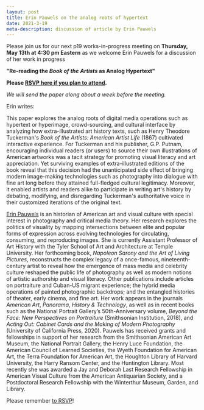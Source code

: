 ```yaml
---
layout: post
title: Erin Pauwels on the analog roots of hypertext
date: 2021-3-19
meta-description: discussion of article by Erin Pauwels
---
```


Please join us for our next p19 works-in-progress meeting on <b>Thursday, May 13th at 4:30 pm Eastern</b> as we welcome Erin Pauwels for a discussion of her work in progress

<b>"Re-reading the *Book of the Artists* as Analog Hypertext"</b>

<b>Please [RSVP here if you plan to attend](https://swarthmore.zoom.us/meeting/register/tZUvcumopjopGdexzhF0m_v1UndeNcd0jC5x).</b>

*We will send the paper along about a week before the meeting.*

Erin writes:

This paper explores the analog roots of digital media operations such as hypertext or hyperimage, crowd-sourcing, and cultural interface by analyzing how extra-illustrated art history texts, such as Henry Theodore Tuckerman's *Book of the Artists: American Artist Life* (1867) cultivated interactive experience. For Tuckerman and his publisher, G.P. Putnam, encouraging individual readers (or users) to source their own illustrations of American artworks was a tacit strategy for promoting visual literacy and art appreciation. Yet surviving examples of extra-illustrated editions of the book reveal that this decision had the unanticipated side effect of bringing modern image-making technologies such as photography into dialogue with fine art long before they attained full-fledged cultural legitimacy. Moreover, it enabled artists and readers alike to participate in writing art's history by debating, modifying, and disregarding Tuckerman's authoritative voice in their customized iterations of the original text.

 [Erin Pauwels](https://tyler.temple.edu/faculty/erin-pauwels) is an historian of American art and visual culture with special interest in photography and critical media theory. Her research explores the politics of visuality by mapping intersections between elite and popular forms of expression across evolving technologies for circulating, consuming, and reproducing images. She is currently Assistant Professor of Art History with the Tyler School of Art and Architecture at Temple University. Her forthcoming book, *Napoleon Sarony and the Art of Living Pictures*, reconstructs the complex legacy of a once-famous, nineteenth-century artist to reveal how the emergence of mass media and celebrity culture reshaped the public life of photography as well as modern notions of artistic authorship and visual literacy. Other publications include articles on portraiture and Cuban-US migrant experience; the hybrid media operations of painted photographic backdrops; and the entangled histories of theater, early cinema, and fine art. Her work appears in the journals *American Art*, *Panorama*, *History & Technology*, as well as in recent books such as the National Portrait Gallery’s 50th-Anniversary volume, *Beyond the Face: New Perspectives on Portraiture* (Smithsonian Institution, 2018), and *Acting Out: Cabinet Cards and the Making of Modern Photography* (University of California Press, 2020). Pauwels has received grants and fellowships in support of her research from the Smithsonian American Art Museum, the National Portrait Gallery, the Henry Luce Foundation, the American Council of Learned Societies, the Wyeth Foundation for American Art, the Terra Foundation for American Art, the Houghton Library of Harvard University, the Harry Ransom Center, and the Huntington Library. Most recently she was awarded a Jay and Deborah Last Research Fellowship in American Visual Culture from the American Antiquarian Society, and a Postdoctoral Research Fellowship with the Winterthur Museum, Garden, and Library.


Please remember [to RSVP](https://swarthmore.zoom.us/meeting/register/tZUvcumopjopGdexzhF0m_v1UndeNcd0jC5x)!
